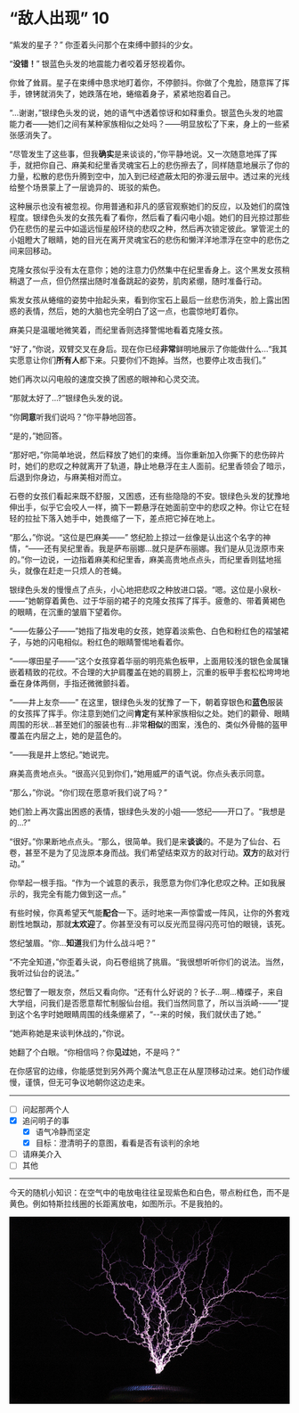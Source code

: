 # “敌人出现” 10

“紫发的星子？” 你歪着头问那个在束缚中颤抖的少女。

“**没错！**” 银蓝色头发的地震能力者咬着牙怒视着你。

你耸了耸肩。星子在束缚中恳求地盯着你，不停颤抖。你做了个鬼脸，随意挥了挥手，镣铐就消失了，她跌落在地，蜷缩着身子，紧紧地抱着自己。

“...谢谢，”银绿色头发的说，她的语气中透着惊讶和如释重负。银蓝色头发的地震能力者——她们之间有某种家族相似之处吗？——明显放松了下来，身上的一些紧张感消失了。

“尽管发生了这些事，但我**确实**是来谈谈的，”你平静地说。又一次随意地挥了挥手，就把你自己、麻美和纪里香灵魂宝石上的悲伤擦去了，同样随意地展示了你的力量，松散的悲伤升腾到空中，加入到已经遮蔽太阳的弥漫云层中。透过来的光线给整个场景蒙上了一层诡异的、斑驳的紫色。

这种展示也没有被忽视。你用普通和非凡的感官观察她们的反应，以及她们的腐蚀程度。银绿色头发的女孩先看了看你，然后看了看闪电小姐。她们的目光掠过那些仍在悲伤的星云中如遥远恒星般环绕的悲叹之种，然后再次锁定彼此。掌管泥土的小姐瞪大了眼睛，她的目光在离开灵魂宝石的悲伤和懒洋洋地漂浮在空中的悲伤之间来回移动。

克隆女孩似乎没有太在意你；她的注意力仍然集中在纪里香身上。这个黑发女孩稍稍退了一点，但仍然摆出随时准备跳起的姿势，肌肉紧绷，随时准备行动。

紫发女孩从蜷缩的姿势中抬起头来，看到你宝石上最后一丝悲伤消失，脸上露出困惑的表情，然后，她的大脑也完全明白了这一点，也震惊地盯着你。

麻美只是温暖地微笑着，而纪里香则选择警惕地看着克隆女孩。

“好了，”你说，双臂交叉在身后。现在你已经**非常**鲜明地展示了你能做什么...“我其实愿意让你们**所有人**都下来。只要你们不跑掉。当然，也要停止攻击我们。”

她们再次以闪电般的速度交换了困惑的眼神和心灵交流。

“那就太好了...?”银绿色头发的说。

“你**同意**听我们说吗？”你平静地回答。

“是的，”她回答。

“那好吧，”你简单地说，然后释放了她们的束缚。当你重新加入你撕下的悲伤碎片时，她们的悲叹之种就离开了轨道，静止地悬浮在主人面前。纪里香领会了暗示，后退到你身边，与麻美相对而立。

石卷的女孩们看起来既不舒服，又困惑，还有些隐隐的不安。银绿色头发的犹豫地伸出手，似乎它会咬人一样，摘下一颗悬浮在她面前空中的悲叹之种。你让它在轻轻的拉扯下落入她手中，她畏缩了一下，差点把它掉在地上。

“那么，”你说。“这位是巴麻美——” 悠纪脸上掠过一丝像是认出这个名字的神情，“——还有吴纪里香。我是萨布丽娜...就只是萨布丽娜。我们是从见泷原市来的。”你一边说，一边指着麻美和纪里香，麻美高贵地点点头，而纪里香则猛地摇头，就像在赶走一只烦人的苍蝇。

银绿色头发的慢慢点了点头，小心地把悲叹之种放进口袋。“嗯。这位是小泉秋-——”她朝穿着黄色、过于华丽的裙子的克隆女孩挥了挥手。疲惫的、带着黄褐色的眼睛，在沉重的皱眉下望着你。

“——佐藤公子——”她指了指发电的女孩，她穿着淡紫色、白色和粉红色的褶皱裙子，与她的闪电相似。粉红色的眼睛警惕地看着你。

“——塚田星子——”这个女孩穿着华丽的明亮紫色板甲，上面用较浅的银色金属镶嵌着精致的花纹。不合理的大护肩覆盖在她的肩膀上，沉重的板甲手套松松垮垮地垂在身体两侧，手指还微微颤抖着。

“——井上友奈——” 在这里，银绿色头发的犹豫了一下，朝着穿银色和**蓝色**服装的女孩挥了挥手。你注意到她们之间**肯定**有某种家族相似之处。她们的颧骨、眼睛周围的形状...甚至她们的服装也有...非常**相似**的图案，浅色的、类似外骨骼的盔甲覆盖在内层之上，她的是蓝色的。

“——我是井上悠纪。”她说完。

麻美高贵地点头。“很高兴见到你们，”她用威严的语气说。你点头表示同意。

“那么，”你说。“你们现在愿意听我们说了吗？”

她们脸上再次露出困惑的表情，银绿色头发的小姐——悠纪——开口了。“我想是的...?”

“很好。”你果断地点点头。“那么，很简单。我们是来**谈谈**的。不是为了仙台、石卷，甚至不是为了见泷原本身而战。我们希望结束双方的敌对行动。**双方**的敌对行动。”

你举起一根手指。“作为一个诚意的表示，我愿意为你们净化悲叹之种。正如我展示的，我完全有能力做到这一点。”

有些时候，你真希望天气能**配合**一下。适时地来一声惊雷或一阵风，让你的外套戏剧性地飘动，那就**太欢迎**了。你甚至没有可以反光而显得闪亮可怕的眼镜，该死。

悠纪皱眉。“你...**知道**我们为什么战斗吧？”

“不完全知道，”你歪着头说，向石卷组挑了挑眉。“我很想听听你们的说法。当然，我听过仙台的说法。”

悠纪瞥了一眼友奈，然后又看向你。“还有什么好说的？长子...啊...椿蝶子，来自大学组，问我们是否愿意帮忙制服仙台组。我们当然同意了，所以当浜崎-——”提到这个名字时她眼睛周围的线条绷紧了，“--来的时候，我们就伏击了她。”

“她声称她是来谈判休战的，”你说。

她翻了个白眼。“你相信吗？你**见过**她，不是吗？”

在你感官的边缘，你能感觉到另外两个魔法气息正在从屋顶移动过来。她们动作缓慢，谨慎，但无可争议地朝你这边走来。

---

- [ ] 问起那两个人
- [x] 追问明子的事
  - [x] 语气冷静而坚定
  - [x] 目标：澄清明子的意图，看看是否有谈判的余地
- [ ] 请麻美介入
- [ ] 其他

---

今天的随机小知识：在空气中的电放电往往呈现紫色和白色，带点粉红色，而不是黄色。例如特斯拉线圈的长距离放电，如图所示。不是我拍的。

![one](./assets/FzDhFH9.jpeg)
